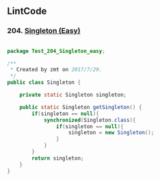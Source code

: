 ## LintCode
### 204. <a href="http://www.lintcode.com/en/problem/singleton/"> Singleton (Easy) </a>

```java

package Test_204_Singleton_easy;

/**
 * Created by zmt on 2017/7/29.
 */
public class Singleton {

    private static Singleton singleton;

    public static Singleton getSingleton() {
        if(singleton == null){
            synchronized(Singleton.class){
                if(singleton == null){
                    singleton = new Singleton();
                }
            }
        }
        return singleton;
    }
}

```